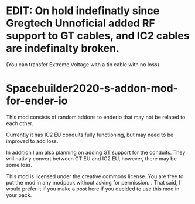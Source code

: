 # EDIT:  On hold indefinatly since Gregtech Unnoficial added RF support to GT cables, and IC2 cables are indefinalty broken.
(You can transfer Extreme Voltage with a tin cable with no loss)

# Spacebuilder2020-s-addon-mod-for-ender-io
This mod consists of random addons to enderio that may not be related to each other.

Currently it has IC2 EU conduits fully functioning, but may need to be improved to add loss.

In addition I am also planning on adding GT support for the conduits.  They will nativly convert between GT EU and IC2 EU, however, there may be some loss.

This mod is licensed under the creative commons license.  You are free to put the mod in any modpack without asking for permission... That said, I would prefer it if you make a post here if you decided to use this mod in your pack.
